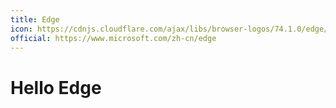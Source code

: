 ```yaml
---
title: Edge
icon: https://cdnjs.cloudflare.com/ajax/libs/browser-logos/74.1.0/edge/edge.svg
official: https://www.microsoft.com/zh-cn/edge
---
```


# Hello Edge